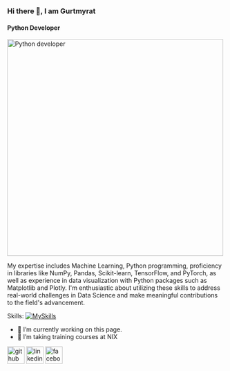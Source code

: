 ### Hi there 👋,  I am Gurtmyrat
#### Python Developer
<img src="https://hackernoon.imgix.net/images/qzwLxrUAy2MQdbMWWHtpefkRrGx2-00037t6.png" width="500" alt="Python developer">

My expertise includes Machine Learning, Python programming, proficiency in libraries like NumPy, Pandas, Scikit-learn, TensorFlow, and PyTorch, as well as experience in data visualization with Python packages such as Matplotlib and Plotly. I'm enthusiastic about utilizing these skills to address real-world challenges in Data Science and make meaningful contributions to the field's advancement.

Skills: [![MySkills](https://skillicons.dev/icons?i=py,html,css,django,docker,pytorch)](https://skillicons.dev)

- 🔭 I’m currently working on this page. 
- 🌱 I’m taking training courses at NIX

[<img src='https://cdn.jsdelivr.net/npm/simple-icons@3.0.1/icons/github.svg' alt='github' height='40'>](https://github.com/@gurtmyrat)  [<img src='https://cdn.jsdelivr.net/npm/simple-icons@3.0.1/icons/linkedin.svg' alt='linkedin' height='40'>](https://www.linkedin.com/in/@gmurad21/)  [<img src='https://cdn.jsdelivr.net/npm/simple-icons@3.0.1/icons/facebook.svg' alt='facebook' height='40'>](https://www.facebook.com/gurtmyratmotukov)

